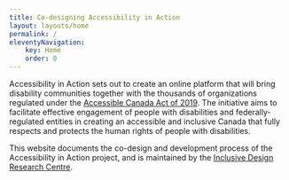 ```yaml
---
title: Co-designing Accessibility in Action
layout: layouts/home
permalink: /
eleventyNavigation:
    key: Home
    order: 0
---
```

Accessibility in Action sets out to create an online platform that will bring disability communities together with the
thousands of organizations regulated under the [Accessible Canada Act of
2019](https://www.canada.ca/en/employment-social-development/programs/accessible-canada.html). The initiative aims to
facilitate effective engagement of people with disabilities and federally-regulated entities in creating an accessible
and inclusive Canada that fully respects and protects the human rights of people with disabilities.

This website documents the co-design and development process of the Accessibility in Action project, and is maintained
by the [Inclusive Design Research Centre](https://idrc.ocadu.ca/).
